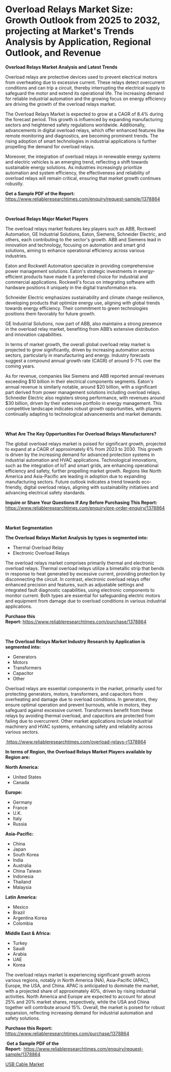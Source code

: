 <p><h1>Overload Relays Market Size: Growth Outlook from 2025 to 2032, projecting at Market's Trends Analysis by Application, Regional Outlook, and Revenue</h1></p><p><strong>Overload Relays Market Analysis and Latest Trends</strong></p>
<p><p>Overload relays are protective devices used to prevent electrical motors from overheating due to excessive current. These relays detect overcurrent conditions and can trip a circuit, thereby interrupting the electrical supply to safeguard the motor and extend its operational life. The increasing demand for reliable industrial automation and the growing focus on energy efficiency are driving the growth of the overload relays market.</p><p>The Overload Relays Market is expected to grow at a CAGR of 8.4% during the forecast period. This growth is influenced by expanding manufacturing sectors and heightened safety regulations worldwide. Additionally, advancements in digital overload relays, which offer enhanced features like remote monitoring and diagnostics, are becoming prominent trends. The rising adoption of smart technologies in industrial applications is further propelling the demand for overload relays. </p><p>Moreover, the integration of overload relays in renewable energy systems and electric vehicles is an emerging trend, reflecting a shift towards sustainable energy solutions. As industries increasingly prioritize automation and system efficiency, the effectiveness and reliability of overload relays will remain critical, ensuring that market growth continues robustly.</p></p>
<p><strong>Get a Sample PDF of the Report:&nbsp;</strong> <a href="https://www.reliableresearchtimes.com/enquiry/request-sample/1378864?utm_campaign=2105&utm_medium=2&utm_source=Github&utm_content=ia&utm_term=10022025&utm_id=overload-relays">https://www.reliableresearchtimes.com/enquiry/request-sample/1378864</a></p>
<p>&nbsp;</p>
<p><strong>Overload Relays Major Market Players</strong></p>
<p><p>The overload relays market features key players such as ABB, Rockwell Automation, GE Industrial Solutions, Eaton, Siemens, Schneider Electric, and others, each contributing to the sector's growth. ABB and Siemens lead in innovation and technology, focusing on automation and smart grid solutions, aiming to enhance operational efficiency across various industries. </p><p>Eaton and Rockwell Automation specialize in providing comprehensive power management solutions. Eaton's strategic investments in energy-efficient products have made it a preferred choice for industrial and commercial applications. Rockwell's focus on integrating software with hardware positions it uniquely in the digital transformation era.</p><p>Schneider Electric emphasizes sustainability and climate change resilience, developing products that optimize energy use, aligning with global trends towards energy efficiency. Their commitment to green technologies positions them favorably for future growth.</p><p>GE Industrial Solutions, now part of ABB, also maintains a strong presence in the overload relay market, benefiting from ABB’s extensive distribution and innovation capabilities.</p><p>In terms of market growth, the overall global overload relay market is projected to grow significantly, driven by increasing automation across sectors, particularly in manufacturing and energy. Industry forecasts suggest a compound annual growth rate (CAGR) of around 5-7% over the coming years.</p><p>As for revenue, companies like Siemens and ABB reported annual revenues exceeding $10 billion in their electrical components segments. Eaton's annual revenue is similarly notable, around $20 billion, with a significant part derived from power management solutions including overload relays. Schneider Electric also registers strong performance, with revenues around $30 billion, driven by their extensive portfolio in energy management. This competitive landscape indicates robust growth opportunities, with players continually adapting to technological advancements and market demands.</p></p>
<p>&nbsp;</p>
<p><strong>What Are The Key Opportunities For Overload Relays Manufacturers?</strong></p>
<p><p>The global overload relays market is poised for significant growth, projected to expand at a CAGR of approximately 6% from 2023 to 2030. This growth is driven by the increasing demand for advanced protection systems in industrial automation and HVAC applications. Technological innovations, such as the integration of IoT and smart grids, are enhancing operational efficiency and safety, further propelling market growth. Regions like North America and Asia-Pacific are leading in adoption due to expanding manufacturing sectors. Future outlook indicates a trend towards eco-friendly, digital overload relays, aligning with sustainability initiatives and advancing electrical safety standards.</p></p>
<p><strong>Inquire or Share Your Questions If Any Before Purchasing This Report:</strong> <a href="https://www.reliableresearchtimes.com/enquiry/pre-order-enquiry/1378864?utm_campaign=2105&utm_medium=2&utm_source=Github&utm_content=ia&utm_term=10022025&utm_id=overload-relays">https://www.reliableresearchtimes.com/enquiry/pre-order-enquiry/1378864</a></p>
<p>&nbsp;</p>
<p><strong>Market Segmentation</strong></p>
<p><strong>The Overload Relays Market Analysis by types is segmented into:</strong></p>
<p><ul><li>Thermal Overload Relay</li><li>Electronic Overload Relays</li></ul></p>
<p><p>The overload relays market comprises primarily thermal and electronic overload relays. Thermal overload relays utilize a bimetallic strip that bends in response to heat generated by excessive current, providing protection by disconnecting the circuit. In contrast, electronic overload relays offer enhanced precision and features, such as adjustable settings and integrated fault diagnostic capabilities, using electronic components to monitor current. Both types are essential for safeguarding electric motors and equipment from damage due to overload conditions in various industrial applications.</p></p>
<p><strong>Purchase this Report:&nbsp;</strong><a href="https://www.reliableresearchtimes.com/purchase/1378864?utm_campaign=2105&utm_medium=2&utm_source=Github&utm_content=ia&utm_term=10022025&utm_id=overload-relays">https://www.reliableresearchtimes.com/purchase/1378864</a></p>
<p>&nbsp;</p>
<p><strong>The Overload Relays Market Industry Research by Application is segmented into:</strong></p>
<p><ul><li>Generators</li><li>Motors</li><li>Transformers</li><li>Capacitor</li><li>Other</li></ul></p>
<p><p>Overload relays are essential components in the market, primarily used for protecting generators, motors, transformers, and capacitors from overheating and damage due to overload conditions. In generators, they ensure optimal operation and prevent burnouts, while in motors, they safeguard against excessive current. Transformers benefit from these relays by avoiding thermal overload, and capacitors are protected from failing due to overcurrent. Other market applications include industrial machinery and HVAC systems, enhancing safety and reliability across various sectors.</p></p>
<p><a href="https://www.reliableresearchtimes.com/overload-relays-r1378864?utm_campaign=2105&utm_medium=2&utm_source=Github&utm_content=ia&utm_term=10022025&utm_id=overload-relays">&nbsp;https://www.reliableresearchtimes.com/overload-relays-r1378864</a></p>
<p><strong>In terms of Region, the Overload Relays Market Players available by Region are:</strong></p>
<p>
    <p> <strong> North America: </strong>
        <ul>
            <li>United States</li>
            <li>Canada</li>
        </ul>
        </p> 
    <p> <strong> Europe: </strong>
        <ul>
            <li>Germany</li>
            <li>France</li>
            <li>U.K.</li>
            <li>Italy</li>
            <li>Russia</li>
        </ul>
        </p> 
    <p> <strong> Asia-Pacific: </strong>
        <ul>
            <li>China</li>
            <li>Japan</li>
            <li>South Korea</li>
            <li>India</li>
            <li>Australia</li>
            <li>China Taiwan</li>
            <li>Indonesia</li>
            <li>Thailand</li>
            <li>Malaysia</li>
        </ul>
        </p> 
    <p> <strong> Latin America: </strong>
        <ul>
            <li>Mexico</li>
            <li>Brazil</li>
            <li>Argentina Korea</li>
            <li>Colombia</li>
        </ul>
        </p> 
    <p> <strong> Middle East & Africa: </strong>
        <ul>
            <li>Turkey</li>
            <li>Saudi</li>
            <li>Arabia</li>
            <li>UAE</li>
            <li>Korea</li>
        </ul>
    </p>
    </p>
<p><p>The overload relays market is experiencing significant growth across various regions, notably in North America (NA), Asia-Pacific (APAC), Europe, the USA, and China. APAC is anticipated to dominate the market, with a projected share of approximately 40%, driven by rising industrial activities. North America and Europe are expected to account for about 25% and 20% market shares, respectively, while the USA and China together will contribute around 15%. Overall, the market is poised for robust expansion, reflecting increasing demand for industrial automation and safety solutions.</p></p>
<p><strong>Purchase this Report: </strong><a href="https://www.reliableresearchtimes.com/purchase/1378864?utm_campaign=2105&utm_medium=2&utm_source=Github&utm_content=ia&utm_term=10022025&utm_id=overload-relays">https://www.reliableresearchtimes.com/purchase/1378864</a></p>
<p>&nbsp;<strong>Get a Sample PDF of the Report:&nbsp;&nbsp;</strong><a href="https://www.reliableresearchtimes.com/enquiry/request-sample/1378864?utm_campaign=2105&utm_medium=2&utm_source=Github&utm_content=ia&utm_term=10022025&utm_id=overload-relays">https://www.reliableresearchtimes.com/enquiry/request-sample/1378864</a></p>
<p><strong></strong></p>
<p><p><a href="https://github.com/MariaWashington76/Market-Research-Report-List-1/blob/main/usb-cable-market.md?utm_campaign=2105&utm_medium=2&utm_source=Github&utm_content=ia&utm_term=10022025&utm_id=overload-relays">USB Cable Market</a></p></p>